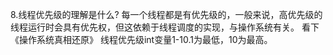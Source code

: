 8.线程优先级的理解是什么?
每一个线程都是有优先级的，一般来说，高优先级的线程运行时会具有优先权，但这依赖于线程调度的实现，与操作系统有关。
看下《操作系统真相还原》
线程优先级int变量1-10.1为最低，10为最高。